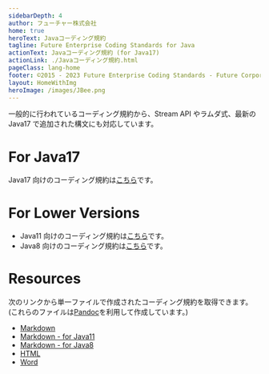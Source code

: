 ```yaml
---
sidebarDepth: 4
author: フューチャー株式会社
home: true
heroText: Javaコーディング規約
tagline: Future Enterprise Coding Standards for Java
actionText: Javaコーディング規約 (for Java17)
actionLink: ./Javaコーディング規約.html
pageClass: lang-home
footer: ©2015 - 2023 Future Enterprise Coding Standards - Future Corporation
layout: HomeWithImg
heroImage: /images/JBee.png
---
```


一般的に行われているコーディング規約から、Stream API やラムダ式、最新の Java17 で追加された構文にも対応しています。

# For Java17

Java17 向けのコーディング規約は[こちら](./Javaコーディング規約.md)です。

# For Lower Versions

- Java11 向けのコーディング規約は[こちら](./Javaコーディング規約_for_11.md)です。
- Java8 向けのコーディング規約は[こちら](./Javaコーディング規約_for_8.md)です。

# Resources

次のリンクから単一ファイルで作成されたコーディング規約を取得できます。  
(これらのファイルは[Pandoc]を利用して作成しています。)

- [Markdown](https://github.com/future-architect/coding-standards/blob/master/documents/forJava/Javaコーディング規約.md)
- [Markdown - for Java11](https://github.com/future-architect/coding-standards/blob/master/documents/forJava/Javaコーディング規約_for_11.md)
- [Markdown - for Java8](https://github.com/future-architect/coding-standards/blob/master/documents/forJava/Javaコーディング規約_for_8.md)
- [HTML](https://github.com/future-architect/coding-standards/blob/gh-pages/resources/Javaコーディング規約.html)
- [Word](https://github.com/future-architect/coding-standards/raw/gh-pages/resources/Javaコーディング規約.docx)

[pandoc]: https://pandoc.org/
